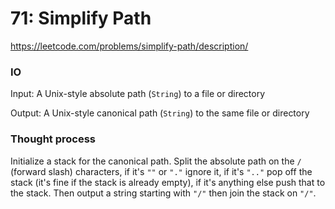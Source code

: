 # 71: Simplify Path

https://leetcode.com/problems/simplify-path/description/

### IO

Input: A Unix-style absolute path (`String`) to a file or directory

Output: A Unix-style canonical path (`String`) to the same file or directory

### Thought process

Initialize a stack for the canonical path. Split the absolute path on the `/` (forward slash) characters, if it's `""`
or `"."` ignore it, if it's `".."` pop off the stack (it's fine if the stack is already empty), if it's anything else
push that to the stack. Then output a string starting with `"/"` then join the stack on `"/"`.

